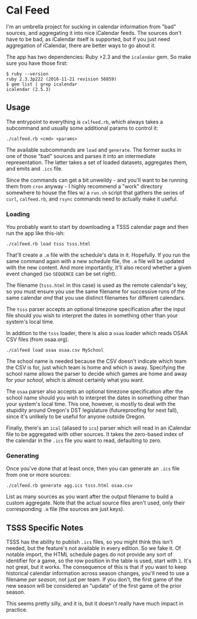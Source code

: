 # Cal Feed

I'm an umbrella project for sucking in calendar information from "bad" sources,
and aggregating it into nice iCalendar feeds. The sources don't have to be bad,
as iCalendar itself is supported, but if you just need aggregation of iCalendar,
there are better ways to go about it.

The app has two dependencies: Ruby >2.3 and the `icalendar` gem. So make sure
you have those first:

    $ ruby --version
    ruby 2.3.3p222 (2016-11-21 revision 56859)
    $ gem list | grep icalendar
    icalendar (2.5.3)

## Usage

The entrypoint to everything is `calfeed.rb`, which always takes a subcommand
and usually some additional params to control it:

    ./calfeed.rb <cmd> <params>

The available subcommands are `load` and `generate`. The former sucks in one
of those "bad" sources and parses it into an intermediate representation. The
latter takes a set of loaded datasets, aggregates them, and emits and `.ics`
file.

Since the commands can get a bit unweildy - and you'll want to be running them
from `cron` anyway - I highly recommend a "work" directory somewhere to house
the files w/ a `run.sh` script that gathers the series of `curl`, `calfeed.rb`,
and `rsync` commands need to actually make it useful.

### Loading

You probably want to start by downloading a TSSS calendar page and then run the
app like this-ish:

    ./calfeed.rb load tsss tsss.html

That'll create a `.m` file with the schedule's data in it. Hopefully. If you
run the same command again with a new schedule file, the `.m` file will be
updated with the new content. And more importantly, it'll also record whether a
given event changed (so `SEQUENCE` can be set right).

The filename (`tsss.html` in this case) is used as the remote calendar's key,
so you must ensure you use the same filename for successive runs of the same
calendar _and_ that you use distinct filenames for different calendars.

The `tsss` parser accepts an optional timezone specification after the input
file should you wish to interpret the dates in something other than your
system's local time.

In addition to the `tsss` loader, there is also a `osaa` loader which reads
OSAA CSV files (from osaa.org).

    ./calfeed load osaa osaa.csv MySchool

The school name is needed because the CSV doesn't indicate which team the CSV
is for, just which team is home and which is away. Specifying the school name
allows the parser to decide which games are home and away for _your school_,
which is almost certainly what you want.

The `osaa` parser also accepts an optional timezone specification after the
school name should you wish to interpret the dates in something other than your
system's local time. This one, however, is mostly to deal with the stupidity
around Oregon's DST legislature (futureproofing for next fall), since it's
unlikely to be useful for anyone outside Oregon.

Finally, there's an `ical` (aliased to `ics`) parser which will read in an
iCalendar file to be aggregated with other sources. It takes the zero-based
index of the calendar in the `.ics` file you want to read, defaulting to zero.

### Generating

Once you've done that at least once, then you can generate an `.ics` file from
one or more sources:

    ./calfeed.rb generate agg.ics tsss.html osaa.csv

List as many sources as you want after the output filename to build a custom
aggregate. Note that the actual source files aren't used, only their
corresponding `.m` file (the sources are just keys).

## TSSS Specific Notes

TSSS has the ability to publish `.ics` files, so you might think this isn't
needed, but the feature's not available in every edition. So we fake it. Of
notable import, the HTML schedule pages do not provide any sort of identifier
for a game, so the row position in the table is used, start with `1`. It's not
great, but it works. The consequence of this is that if you want to keep
historical calendar information across season changes, you'll need to use a
filename _per season_, not just per team. If you don't, the first game of
the new season will be considered an "update" of the first game of the prior
season.

This seems pretty silly, and it is, but it doesn't really have much impact
in practice.

